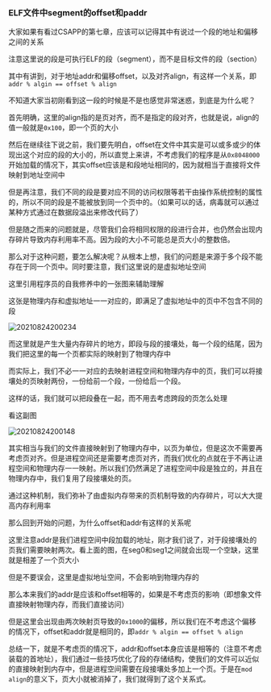 ### ELF文件中segment的offset和paddr

大家如果有看过CSAPP的第七章，应该可以记得其中有说过一个段的地址和偏移之间的关系

注意这里说的段是可执行ELF的段（segment），而不是目标文件的段（section）

其中有讲到，对于地址addr和偏移offset，以及对齐align，有这样一个关系，即`addr % algin == offset % align`

不知道大家当初刚看到这一段的时候是不是也感觉非常迷惑，到底是为什么呢？

首先明确，这里的align指的是页对齐，而不是指定的段对齐，也就是说，align的值一般就是`0x100`，即一个页的大小

然后在继续往下说之前，我们要先明白，offset在文件中其实是可以或多或少的体现出这个对应的段的大小的，所以直觉上来讲，不考虑我们的程序是从`0x8048000`开始加载的情况下，其实offset应该是和段地址相同的，因为就相当于直接将文件映射到地址空间中

但是再注意，我们不同的段是要对应不同的访问权限等若干由操作系统控制的属性的，所以不同的段是不能被放到同一个页中的。（如果可以的话，病毒就可以通过某种方式通过在数据段溢出来修改代码了）

但是随之而来的问题就是，尽管我们会将相同权限的段进行合并，也仍然会出现内存碎片导致内存利用率不高。因为段的大小不可能总是页大小的整数倍。

那么对于这种问题，要怎么解决呢？从根本上想，我们的问题是来源于多个段不能存在于同一个页中。同时要注意，我们这里说的是虚拟地址空间

这里引用程序员的自我修养中的一张图来辅助理解

这张是物理内存和虚拟地址一一对应的，即满足了虚拟地址中的页中不包含不同的段

![20210824200234](https://picsheep.oss-cn-beijing.aliyuncs.com/pic/20210824200234.png)

而这里就是产生大量内存碎片的地方，即段与段的接壤处，每一个段的结尾，因为我们把这里的每一个页都实际的映射到了物理内存中

而实际上，我们不必一一对应的去映射进程空间和物理内存中的页，我们可以将接壤处的页映射两份，一份给前一个段，一份给后一个段。

这样的话，我们就可以把段叠在一起，而不用去考虑跨段的页怎么处理

看这副图

![20210824200148](https://picsheep.oss-cn-beijing.aliyuncs.com/pic/20210824200148.png)

其实相当与我们的文件直接映射到了物理内存中，以页为单位，但是这次不需要再考虑页对齐。但是进程空间还是需要考虑页对齐，而我们优化的点就在于不再让进程空间和物理内存一一映射。所以我们仍然满足了进程空间中段是独立的，并且在物理内存中，我们复用了段接壤处的页。

通过这种机制，我们弥补了由虚拟内存带来的页机制导致的内存碎片，可以大大提高内存利用率

那么回到开始的问题，为什么offset和addr有这样的关系呢

这里注意addr是我们进程空间中段加载的地址，刚才我们说了，对于段接壤处的页我们需要映射两次。看上面的图，在seg0和seg1之间就会出现一个空缺，这里就是相差了一个页大小

但是不要误会，这里是虚拟地址空间，不会影响到物理内存的

那么本来我们的addr是应该和offset相等的，如果是不考虑页的影响（即想象文件直接映射物理内存，而我们直接访问）

但是这里会出现由两次映射页导致的`0x1000`的偏移，所以我们在不考虑这个偏移的情况下，offset和addr就是相同的，即`addr % algin == offset % align`

总结一下，就是不考虑页的情况下，addr和offset本身应该是相等的（注意不考虑装载的首地址），我们通过一些技巧优化了段的存储结构，使我们的文件可以近似的直接映射到内存中，但是进程空间需要在段接壤处多加上一个页。于是在`mod align`的意义下，页大小就被消掉了，我们就得到了这个关系式。

